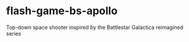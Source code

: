 # flash-game-bs-apollo
Top-down space shooter inspired by the Battlestar Galactica reimagined series
